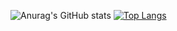 ![Anurag's GitHub stats](https://github-readme-stats.vercel.app/api?username=BerkeA111&theme=darcula&show_icons=true&rank_icon=github&show=reviews,discussions_started,discussions_answered,prs_merged,prs_merged_percentage)
[![Top Langs](https://github-readme-stats.vercel.app/api/top-langs/?username=BerkeA111&theme=darcula&layout=pie)](https://github.com/anuraghazra/github-readme-stats)
